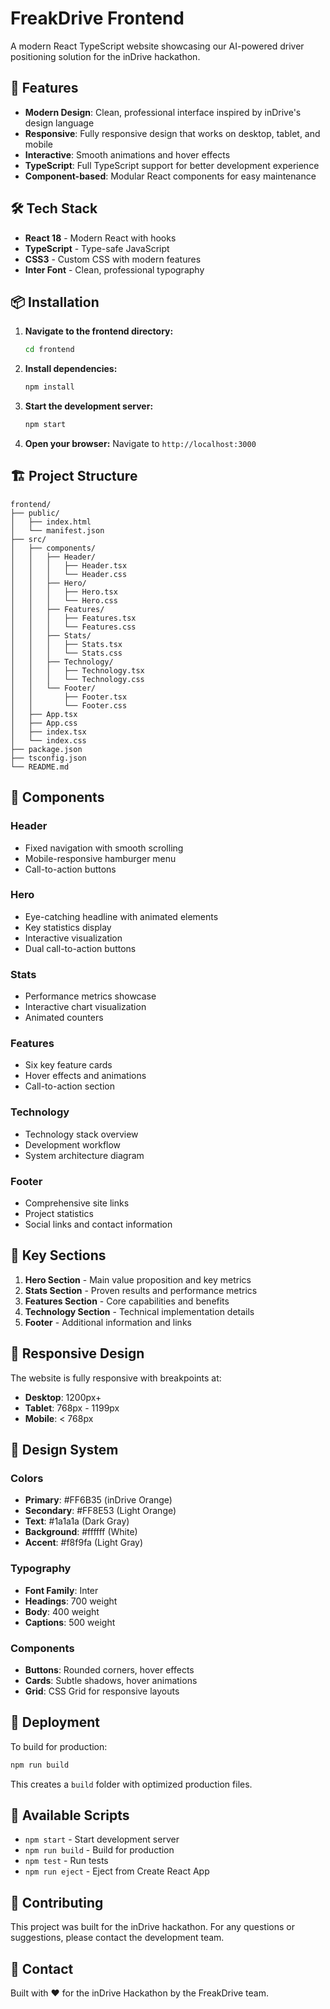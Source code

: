 # FreakDrive Frontend

A modern React TypeScript website showcasing our AI-powered driver positioning solution for the inDrive hackathon.

## 🚀 Features

- **Modern Design**: Clean, professional interface inspired by inDrive's design language
- **Responsive**: Fully responsive design that works on desktop, tablet, and mobile
- **Interactive**: Smooth animations and hover effects
- **TypeScript**: Full TypeScript support for better development experience
- **Component-based**: Modular React components for easy maintenance

## 🛠️ Tech Stack

- **React 18** - Modern React with hooks
- **TypeScript** - Type-safe JavaScript
- **CSS3** - Custom CSS with modern features
- **Inter Font** - Clean, professional typography

## 📦 Installation

1. **Navigate to the frontend directory:**
   ```bash
   cd frontend
   ```

2. **Install dependencies:**
   ```bash
   npm install
   ```

3. **Start the development server:**
   ```bash
   npm start
   ```

4. **Open your browser:**
   Navigate to `http://localhost:3000`

## 🏗️ Project Structure

```
frontend/
├── public/
│   ├── index.html
│   └── manifest.json
├── src/
│   ├── components/
│   │   ├── Header/
│   │   │   ├── Header.tsx
│   │   │   └── Header.css
│   │   ├── Hero/
│   │   │   ├── Hero.tsx
│   │   │   └── Hero.css
│   │   ├── Features/
│   │   │   ├── Features.tsx
│   │   │   └── Features.css
│   │   ├── Stats/
│   │   │   ├── Stats.tsx
│   │   │   └── Stats.css
│   │   ├── Technology/
│   │   │   ├── Technology.tsx
│   │   │   └── Technology.css
│   │   └── Footer/
│   │       ├── Footer.tsx
│   │       └── Footer.css
│   ├── App.tsx
│   ├── App.css
│   ├── index.tsx
│   └── index.css
├── package.json
├── tsconfig.json
└── README.md
```

## 🎨 Components

### Header
- Fixed navigation with smooth scrolling
- Mobile-responsive hamburger menu
- Call-to-action buttons

### Hero
- Eye-catching headline with animated elements
- Key statistics display
- Interactive visualization
- Dual call-to-action buttons

### Stats
- Performance metrics showcase
- Interactive chart visualization
- Animated counters

### Features
- Six key feature cards
- Hover effects and animations
- Call-to-action section

### Technology
- Technology stack overview
- Development workflow
- System architecture diagram

### Footer
- Comprehensive site links
- Project statistics
- Social links and contact information

## 🎯 Key Sections

1. **Hero Section** - Main value proposition and key metrics
2. **Stats Section** - Proven results and performance metrics
3. **Features Section** - Core capabilities and benefits
4. **Technology Section** - Technical implementation details
5. **Footer** - Additional information and links

## 📱 Responsive Design

The website is fully responsive with breakpoints at:
- **Desktop**: 1200px+
- **Tablet**: 768px - 1199px
- **Mobile**: < 768px

## 🎨 Design System

### Colors
- **Primary**: #FF6B35 (inDrive Orange)
- **Secondary**: #FF8E53 (Light Orange)
- **Text**: #1a1a1a (Dark Gray)
- **Background**: #ffffff (White)
- **Accent**: #f8f9fa (Light Gray)

### Typography
- **Font Family**: Inter
- **Headings**: 700 weight
- **Body**: 400 weight
- **Captions**: 500 weight

### Components
- **Buttons**: Rounded corners, hover effects
- **Cards**: Subtle shadows, hover animations
- **Grid**: CSS Grid for responsive layouts

## 🚀 Deployment

To build for production:

```bash
npm run build
```

This creates a `build` folder with optimized production files.

## 📄 Available Scripts

- `npm start` - Start development server
- `npm run build` - Build for production
- `npm test` - Run tests
- `npm run eject` - Eject from Create React App

## 🤝 Contributing

This project was built for the inDrive hackathon. For any questions or suggestions, please contact the development team.

## 📧 Contact

Built with ❤️ for the inDrive Hackathon by the FreakDrive team.
